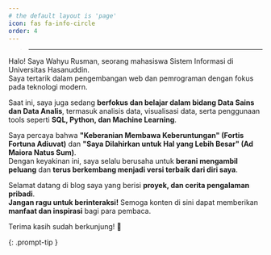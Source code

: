 ```yaml
---
# the default layout is 'page'
icon: fas fa-info-circle
order: 4
---
```


> ---



Halo! Saya Wahyu Rusman, seorang mahasiswa Sistem Informasi di Universitas Hasanuddin.  
Saya tertarik dalam pengembangan web dan pemrograman dengan fokus pada teknologi modern.  

Saat ini, saya juga sedang **berfokus dan belajar dalam bidang Data Sains dan Data Analis**, termasuk analisis data, visualisasi data, serta penggunaan tools seperti **SQL, Python, dan Machine Learning**.  

Saya percaya bahwa **"Keberanian Membawa Keberuntungan" (Fortis Fortuna Adiuvat)** dan **"Saya Dilahirkan untuk Hal yang Lebih Besar" (Ad Maiora Natus Sum)**.  
Dengan keyakinan ini, saya selalu berusaha untuk **berani mengambil peluang** dan **terus berkembang menjadi versi terbaik dari diri saya**.  

Selamat datang di blog saya yang berisi **proyek, dan cerita pengalaman pribadi**.  
**Jangan ragu untuk berinteraksi!** Semoga konten di sini dapat memberikan **manfaat dan inspirasi** bagi para pembaca.  

Terima kasih sudah berkunjung! 🚀

{: .prompt-tip }
